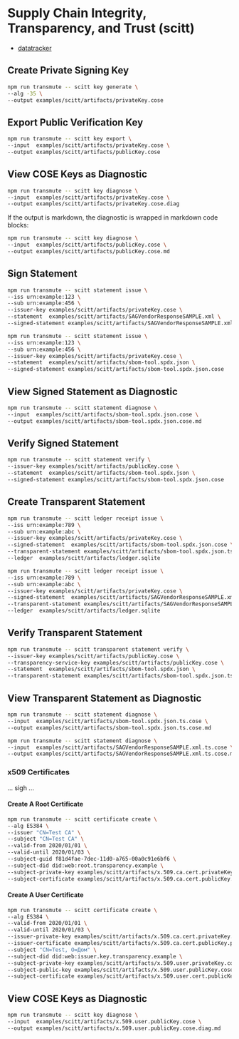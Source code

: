 # Supply Chain Integrity, Transparency, and Trust (scitt)

- [datatracker](https://datatracker.ietf.org/wg/scitt/about/)


## Create Private Signing Key

```sh
npm run transmute -- scitt key generate \
--alg -35 \
--output examples/scitt/artifacts/privateKey.cose
```

## Export Public Verification Key

```sh
npm run transmute -- scitt key export \
--input  examples/scitt/artifacts/privateKey.cose \
--output examples/scitt/artifacts/publicKey.cose
```

## View COSE Keys as Diagnostic

```sh
npm run transmute -- scitt key diagnose \
--input  examples/scitt/artifacts/privateKey.cose \
--output examples/scitt/artifacts/privateKey.cose.diag
```

If the output is markdown, the diagnostic is wrapped in markdown code blocks:

```sh
npm run transmute -- scitt key diagnose \
--input  examples/scitt/artifacts/publicKey.cose \
--output examples/scitt/artifacts/publicKey.cose.md
```

## Sign Statement

```sh
npm run transmute -- scitt statement issue \
--iss urn:example:123 \
--sub urn:example:456 \
--issuer-key examples/scitt/artifacts/privateKey.cose \
--statement  examples/scitt/artifacts/SAGVendorResponseSAMPLE.xml \
--signed-statement examples/scitt/artifacts/SAGVendorResponseSAMPLE.xml.cose
```

```sh
npm run transmute -- scitt statement issue \
--iss urn:example:123 \
--sub urn:example:456 \
--issuer-key examples/scitt/artifacts/privateKey.cose \
--statement  examples/scitt/artifacts/sbom-tool.spdx.json \
--signed-statement examples/scitt/artifacts/sbom-tool.spdx.json.cose
```

## View Signed Statement as Diagnostic


```sh
npm run transmute -- scitt statement diagnose \
--input  examples/scitt/artifacts/sbom-tool.spdx.json.cose \
--output examples/scitt/artifacts/sbom-tool.spdx.json.cose.md
```

## Verify Signed Statement

```sh
npm run transmute -- scitt statement verify \
--issuer-key examples/scitt/artifacts/publicKey.cose \
--statement  examples/scitt/artifacts/sbom-tool.spdx.json \
--signed-statement examples/scitt/artifacts/sbom-tool.spdx.json.cose
```

## Create Transparent Statement

```sh
npm run transmute -- scitt ledger receipt issue \
--iss urn:example:789 \
--sub urn:example:abc \
--issuer-key examples/scitt/artifacts/privateKey.cose \
--signed-statement  examples/scitt/artifacts/sbom-tool.spdx.json.cose \
--transparent-statement examples/scitt/artifacts/sbom-tool.spdx.json.ts.cose \
--ledger  examples/scitt/artifacts/ledger.sqlite
```

```sh
npm run transmute -- scitt ledger receipt issue \
--iss urn:example:789 \
--sub urn:example:abc \
--issuer-key examples/scitt/artifacts/privateKey.cose \
--signed-statement  examples/scitt/artifacts/SAGVendorResponseSAMPLE.xml.cose \
--transparent-statement examples/scitt/artifacts/SAGVendorResponseSAMPLE.xml.ts.cose \
--ledger  examples/scitt/artifacts/ledger.sqlite
```

## Verify Transparent Statement

```sh
npm run transmute -- scitt transparent statement verify \
--issuer-key examples/scitt/artifacts/publicKey.cose \
--transparency-service-key examples/scitt/artifacts/publicKey.cose \
--statement  examples/scitt/artifacts/sbom-tool.spdx.json \
--transparent-statement examples/scitt/artifacts/sbom-tool.spdx.json.ts.cose
```
 
## View Transparent Statement as Diagnostic


```sh
npm run transmute -- scitt statement diagnose \
--input  examples/scitt/artifacts/sbom-tool.spdx.json.ts.cose \
--output examples/scitt/artifacts/sbom-tool.spdx.json.ts.cose.md
```

```sh
npm run transmute -- scitt statement diagnose \
--input  examples/scitt/artifacts/SAGVendorResponseSAMPLE.xml.ts.cose \
--output examples/scitt/artifacts/SAGVendorResponseSAMPLE.xml.ts.cose.md
```

### x509 Certificates

... sigh ...

#### Create A Root Certificate

```sh
npm run transmute -- scitt certificate create \
--alg ES384 \
--issuer "CN=Test CA" \
--subject "CN=Test CA" \
--valid-from 2020/01/01 \
--valid-until 2020/01/03 \
--subject-guid f81d4fae-7dec-11d0-a765-00a0c91e6bf6 \
--subject-did did:web:root.transparency.example \
--subject-private-key examples/scitt/artifacts/x.509.ca.cert.privateKey.cose \
--subject-certificate examples/scitt/artifacts/x.509.ca.cert.publicKey.pem
```



#### Create A User Certificate

```sh
npm run transmute -- scitt certificate create \
--alg ES384 \
--valid-from 2020/01/01 \
--valid-until 2020/01/03 \
--issuer-private-key examples/scitt/artifacts/x.509.ca.cert.privateKey.cose \
--issuer-certificate examples/scitt/artifacts/x.509.ca.cert.publicKey.pem \
--subject "CN=Test, O=Дом" \
--subject-did did:web:issuer.key.transparency.example \
--subject-private-key examples/scitt/artifacts/x.509.user.privateKey.cose \
--subject-public-key examples/scitt/artifacts/x.509.user.publicKey.cose \
--subject-certificate examples/scitt/artifacts/x.509.user.cert.publicKey.pem
```

## View COSE Keys as Diagnostic

```sh
npm run transmute -- scitt key diagnose \
--input  examples/scitt/artifacts/x.509.user.publicKey.cose \
--output examples/scitt/artifacts/x.509.user.publicKey.cose.diag.md
```

